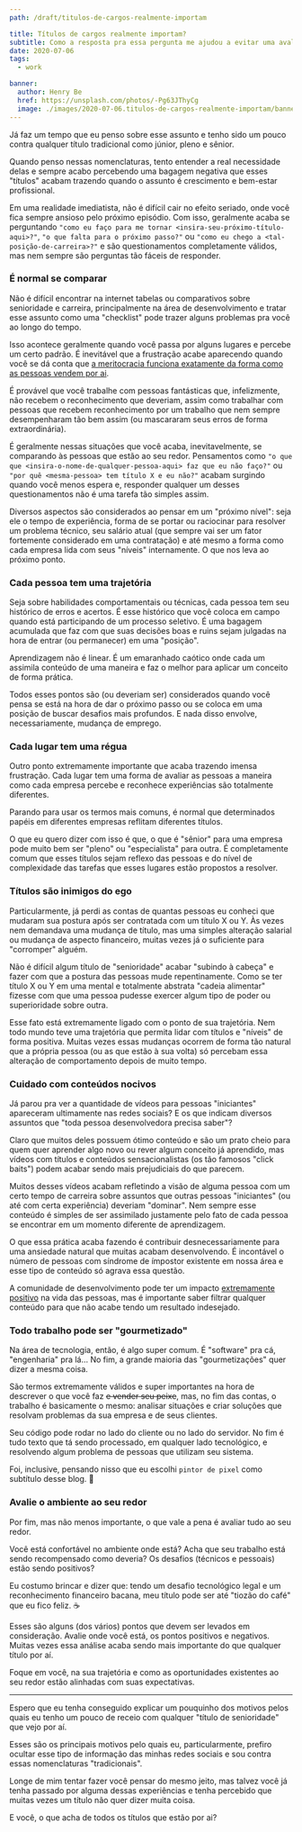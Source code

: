 ```yaml
---
path: /draft/titulos-de-cargos-realmente-importam

title: Títulos de cargos realmente importam?
subtitle: Como a resposta pra essa pergunta me ajudou a evitar uma avalanche de ansiedade e a focar no que realmente importa
date: 2020-07-06
tags:
  - work

banner:
  author: Henry Be
  href: https://unsplash.com/photos/-Pg63JThyCg
  image: ./images/2020-07-06.titulos-de-cargos-realmente-importam/banner.jpg
---
```


Já faz um tempo que eu penso sobre esse assunto e tenho sido um pouco contra qualquer título tradicional como júnior, pleno e sênior.

Quando penso nessas nomenclaturas, tento entender a real necessidade delas e sempre acabo percebendo uma bagagem negativa que esses "títulos" acabam trazendo quando o assunto é crescimento e bem-estar profissional.

Em uma realidade imediatista, não é difícil cair no efeito seriado, onde você fica sempre ansioso pelo próximo episódio. Com isso, geralmente acaba se perguntando `"como eu faço para me tornar <insira-seu-próximo-título-aqui>?"`, `"o que falta para o próximo passo?"` ou `"como eu chego a <tal-posição-de-carreira>?"` e são questionamentos completamente válidos, mas nem sempre são perguntas tão fáceis de responder.

### É normal se comparar

Não é difícil encontrar na internet tabelas ou comparativos sobre senioridade e carreira, principalmente na área de desenvolvimento e tratar esse assunto como uma "checklist" pode trazer alguns problemas pra você ao longo do tempo.

Isso acontece geralmente quando você passa por alguns lugares e percebe um certo padrão. É inevitável que a frustração acabe aparecendo quando você se dá conta que [a meritocracia funciona exatamente da forma como as pessoas vendem por ai](https://www.youtube.com/watch?v=YINTTVjBrY4).

É provável que você trabalhe com pessoas fantásticas que, infelizmente, não recebem o reconhecimento que deveriam, assim como trabalhar com pessoas que recebem reconhecimento por um trabalho que nem sempre desempenharam tão bem assim (ou mascararam seus erros de forma extraordinária).

É geralmente nessas situações que você acaba, inevitavelmente, se comparando às pessoas que estão ao seu redor. Pensamentos como `"o que que <insira-o-nome-de-qualquer-pessoa-aqui> faz que eu não faço?"` ou `"por quê <mesma-pessoa> tem título X e eu não?"` acabam surgindo quando você menos espera e, responder qualquer um desses questionamentos não é uma tarefa tão simples assim.

Diversos aspectos são considerados ao pensar em um "próximo nível": seja ele o tempo de experiência, forma de se portar ou raciocinar para resolver um problema técnico, seu salário atual (que sempre vai ser um fator fortemente considerado em uma contratação) e até mesmo a forma como cada empresa lida com seus "níveis" internamente. O que nos leva ao próximo ponto.

### Cada pessoa tem uma trajetória

Seja sobre habilidades comportamentais ou técnicas, cada pessoa tem seu histórico de erros e acertos. É esse histórico que você coloca em campo quando está participando de um processo seletivo. É uma bagagem acumulada que faz com que suas decisões boas e ruins sejam julgadas na hora de entrar (ou permanecer) em uma "posição".

Aprendizagem não é linear. É um emaranhado caótico onde cada um assimila conteúdo de uma maneira e faz o melhor para aplicar um conceito de forma prática.

Todos esses pontos são (ou deveriam ser) considerados quando você pensa se está na hora de dar o próximo passo ou se coloca em uma posição de buscar desafios mais profundos. E nada disso envolve, necessariamente, mudança de emprego.

### Cada lugar tem uma régua

Outro ponto extremamente importante que acaba trazendo imensa frustração. Cada lugar tem uma forma de avaliar as pessoas a maneira como cada empresa percebe e reconhece experiências são totalmente diferentes.

Parando para usar os termos mais comuns, é normal que determinados papéis em diferentes empresas reflitam diferentes títulos.

O que eu quero dizer com isso é que, o que é "sênior" para uma empresa pode muito bem ser "pleno" ou "especialista" para outra. É completamente comum que esses títulos sejam reflexo das pessoas e do nível de complexidade das tarefas que esses lugares estão propostos a resolver.

### Títulos são inimigos do ego

Particularmente, já perdi as contas de quantas pessoas eu conheci que mudaram sua postura após ser contratada com um título X ou Y. Às vezes nem demandava uma mudança de título, mas uma simples alteração salarial ou mudança de aspecto financeiro, muitas vezes já o suficiente para "corromper" alguém.

Não é difícil algum título de "senioridade" acabar "subindo à cabeça" e fazer com que a postura das pessoas mude repentinamente. Como se ter título X ou Y em uma mental e totalmente abstrata "cadeia alimentar" fizesse com que uma pessoa pudesse exercer algum tipo de poder ou superioridade sobre outra.

Esse fato está extremamente ligado com o ponto de sua trajetória. Nem todo mundo teve uma trajetória que permita lidar com títulos e "níveis" de forma positiva. Muitas vezes essas mudanças ocorrem de forma tão natural que a própria pessoa (ou as que estão à sua volta) só percebam essa alteração de comportamento depois de muito tempo.

### Cuidado com conteúdos nocivos

Já parou pra ver a quantidade de vídeos para pessoas "iniciantes" apareceram ultimamente nas redes sociais? E os que indicam diversos assuntos que "toda pessoa desenvolvedora precisa saber"?

Claro que muitos deles possuem ótimo conteúdo e são um prato cheio para quem quer aprender algo novo ou rever algum conceito já aprendido, mas vídeos com títulos e conteúdos sensacionalistas (os tão famosos "click baits") podem acabar sendo mais prejudiciais do que parecem.

Muitos desses vídeos acabam refletindo a visão de alguma pessoa com um certo tempo de carreira sobre assuntos que outras pessoas "iniciantes" (ou até com certa experiência) deveriam "dominar". Nem sempre esse conteúdo é simples de ser assimilado justamente pelo fato de cada pessoa se encontrar em um momento diferente de aprendizagem.

O que essa prática acaba fazendo é contribuir desnecessariamente para uma ansiedade natural que muitas acabam desenvolvendo. É incontável o número de pessoas com síndrome de ímpostor existente em nossa área e esse tipo de conteúdo só agrava essa questão.

A comunidade de desenvolvimento pode ter um impacto [extremamente positivo](https://www.youtube.com/watch?v=yveyngN-UJs) na vida das pessoas, mas é importante saber filtrar qualquer conteúdo para que não acabe tendo um resultado indesejado.

### Todo trabalho pode ser "gourmetizado"

Na área de tecnologia, então, é algo super comum. É "software" pra cá, "engenharia" pra lá... No fim, a grande maioria das "gourmetizações" quer dizer a mesma coisa.

São termos extremamente válidos e super importantes na hora de descrever o que você faz <del>e vender seu peixe</del>, mas, no fim das contas, o trabalho é basicamente o mesmo: analisar situações e criar soluções que resolvam problemas da sua empresa e de seus clientes.

Seu código pode rodar no lado do cliente ou no lado do servidor. No fim é tudo texto que tá sendo processado, em qualquer lado tecnológico, e resolvendo algum problema de pessoas que utilizam seu sistema.

Foi, inclusive, pensando nisso que eu escolhi `pintor de pixel` como subtítulo desse blog. 🙂

### Avalie o ambiente ao seu redor

Por fim, mas não menos importante, o que vale a pena é avaliar tudo ao seu redor.

Você está confortável no ambiente onde está? Acha que seu trabalho está sendo recompensado como deveria? Os desafios (técnicos e pessoais) estão sendo positivos?

Eu costumo brincar e dizer que: tendo um desafio tecnológico legal e um reconhecimento financeiro bacana, meu título pode ser até "tiozão do café" que eu fico feliz. ☕️

Esses são alguns (dos vários) pontos que devem ser levados em consideração. Avalie onde você está, os pontos positivos e negativos. Muitas vezes essa análise acaba sendo mais importante do que qualquer título por aí.

Foque em você, na sua trajetória e como as oportunidades existentes ao seu redor estão alinhadas com suas expectativas.

---

Espero que eu tenha conseguido explicar um pouquinho dos motivos pelos quais eu tenho um pouco de receio com qualquer "título de senioridade" que vejo por aí.

Esses são os principais motivos pelo quais eu, particularmente, prefiro ocultar esse tipo de informação das minhas redes sociais e sou contra essas nomenclaturas "tradicionais".

Longe de mim tentar fazer você pensar do mesmo jeito, mas talvez você já tenha passado por alguma dessas experiências e tenha percebido que muitas vezes um título não quer dizer muita coisa.

E você, o que acha de todos os títulos que estão por ai?
